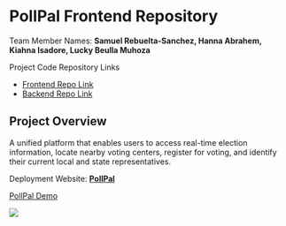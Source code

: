 # PollPal Frontend Repository

Team Member Names: **Samuel Rebuelta-Sanchez, Hanna Abrahem, Kiahna Isadore, Lucky Beulla Muhoza**

Project Code Repository Links

* [Frontend Repo Link](https://github.com/FTL-2024-Pod-H/PollPalUI)
* [Backend Repo Link](https://github.com/FTL-2024-Pod-H/PollPalAPI)

## Project Overview

A unified platform that enables users to access real-time election information, locate nearby voting centers, register for voting, and identify their current local and state representatives.

Deployment Website: **[PollPal](https://pollpalui.onrender.com/)**

<div>
    <a href="https://www.loom.com/share/019e28e5a37f423291adf91df0fa2b71">
      <p>PollPal Demo </p>
    </a>
    <a href="https://www.loom.com/share/019e28e5a37f423291adf91df0fa2b71">
      <img style="max-width:300px;" src="https://cdn.loom.com/sessions/thumbnails/019e28e5a37f423291adf91df0fa2b71-5ab174b9d54f5a5b-full-play.gif">
    </a>
  </div>
